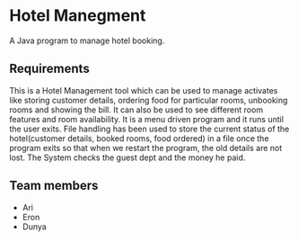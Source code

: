# Hotel Manegment 

A Java program to manage hotel booking.

## Requirements
This is a Hotel Management tool which can be used to manage activates like storing customer details, ordering food for particular rooms, unbooking rooms and showing the bill. It can also be used to see different room features and room availability. It is a menu driven program and it runs until the user exits. File handling has been used to store the current status of the hotel(customer details, booked rooms, food ordered) in a file once the program exits so that when we restart the program, the old details are not lost. The System checks the guest dept and the money he paid.

## Team members
- Ari
- Eron
- Dunya
